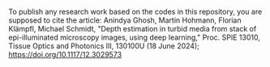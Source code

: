 To publish any research work based on the codes in this repository, you are supposed to cite the article:
Anindya Ghosh, Martin Hohmann, Florian Klämpfl, Michael Schmidt, "Depth estimation in turbid media from stack of epi-illuminated microscopy images, using deep learning," Proc. SPIE 13010, Tissue Optics and Photonics III, 130100U (18 June 2024); https://doi.org/10.1117/12.3029573
